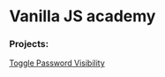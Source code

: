 # Vanilla JS academy 

  ### Projects: 

[Toggle Password Visibility](https://github.com/sandix34/Vanilla-JS-Academy/tree/master/Toggle-Password-Visibility)